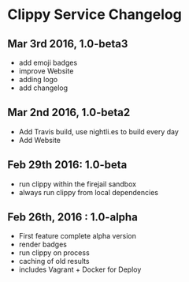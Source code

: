 # Clippy Service Changelog

## Mar 3rd 2016, 1.0-beta3

 - add emoji badges
 - improve Website
 - adding logo
 - add changelog

## Mar 2nd 2016, 1.0-beta2

 - Add Travis build, use nightli.es to build every day
 - Add Website

## Feb 29th 2016: 1.0-beta

 - run clippy within the firejail sandbox
 - always run clippy from local dependencies

## Feb 26th, 2016 : 1.0-alpha

 - First feature complete alpha version
  - render badges
  - run clippy on process
  - caching of old results
 - includes Vagrant + Docker for Deploy
